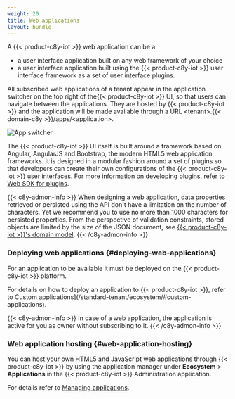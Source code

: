```yaml
---
weight: 20
title: Web applications
layout: bundle
---
```


A {{< product-c8y-iot >}} web application can be a

* a user interface application built on any web framework of your choice
* a user interface application built using the {{< product-c8y-iot >}} user interface framework as a set of user interface plugins.

All subscribed web applications of a tenant appear in the application switcher on the top right of the{{< product-c8y-iot >}} UI, so that users can navigate between the applications. They are hosted by {{< product-c8y-iot >}} and the application will be made available through a URL &lt;tenant&gt;.{{< domain-c8y >}}/apps/&lt;application&gt;.

<img src="/images/users-guide/Administration/admin-app-switcher.png" alt="App switcher">

The {{< product-c8y-iot >}} UI itself is built around a framework based on Angular, AngularJS and Bootstrap, the modern HTML5 web application frameworks. It is designed in a modular fashion around a set of plugins so that developers can create their own configurations of the {{< product-c8y-iot >}} user interfaces. For more information on developing plugins, refer to [Web SDK for plugins](/web/overview).

{{< c8y-admon-info >}}
When designing a web application, data properties retrieved or persisted using the API don't have a limitation on the number of characters. Yet we recommend you to use no more than 1000 characters for persisted properties. From the perspective of validation constraints, stored objects are limited by the size of the JSON document, see [{{< product-c8y-iot >}}'s domain model](/concepts/domain-model/#fragments).
{{< /c8y-admon-info >}}

### Deploying web applications {#deploying-web-applications}

For an application to be available it must be deployed on the {{< product-c8y-iot >}} platform.

For details on how to deploy an application to {{< product-c8y-iot >}}, refer to Custom applications](/standard-tenant/ecosystem/#custom-applications).

{{< c8y-admon-info >}}
In case of a web application, the application is active for you as owner without subscribing to it.
{{< /c8y-admon-info >}}

### Web application hosting {#web-application-hosting}

You can host your own HTML5 and JavaScript web applications through {{< product-c8y-iot >}} by using the application manager under **Ecosystem** > **Applications** in the {{< product-c8y-iot >}} Administration application.

For details refer to [Managing applications](/standard-tenant/ecosystem/#managing-applications).
